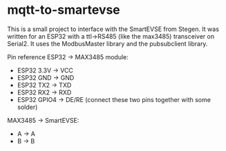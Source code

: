 # mqtt-to-smartevse

This is a small project to interface with the SmartEVSE from Stegen. It was written for an ESP32 with a ttl->RS485 (like the max3485) transceiver on Serial2. It uses the ModbusMaster library and the pubsubclient library.

Pin reference ESP32 -> MAX3485 module:
* ESP32 3.3V -> VCC
* ESP32 GND -> GND
* ESP32 TX2 -> TXD
* ESP32 RX2 -> RXD
* ESP32 GPIO4 -> DE/RE (connect these two pins together with some solder)

MAX3485 -> SmartEVSE:
* A -> A
* B -> B
